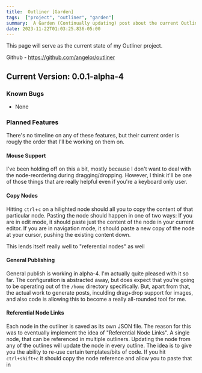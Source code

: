 ```yaml
---
title:  Outliner [Garden]
tags:  ["project", "outliner", "garden"]
summary:  A Garden (Continually updating) post about the current Outliner Status.
date: 2023-11-22T01:03:25.836-05:00
---
```



This page will serve as the current state of my Outliner project.

Github - https://github.com/angelor/outliner

## Current Version: 0.0.1-alpha-4

### Known Bugs

- None

### Planned Features

There's no timeline on any of these features, but their current order is rougly the order that I'll be working on them on.

#### Mouse Support

I've been holding off on this a bit, mostly because I don't want to deal with the node-reordering during dragging/dropping. However, I think it'll be one of those things that are really helpful even if you're a keyboard only user.

#### Copy Nodes

Hitting `ctrl`+`c` on a hilighted node should all you to copy the content of that particular node. Pasting the node should happen in one of two ways: If you are in edit mode, it should paste just the content of the node in your current editor. If you are in navigation mode, it should paste a new copy of the node at your cursor, pushing the existing content down.

This lends itself really well to "referential nodes" as well

#### General Publishing

General publish is working in alpha-4. I'm actually quite pleased with it so far. The configuration is abstracted away, but does expect that you're going to be operating out of the `/home` directory specifically. But, apart from that, the actual work to generate posts, inculding drag+drop support for images, and also code is allowing this to become a really all-rounded tool for me.

#### Referential Node Links

Each node in the outliner is saved as its own JSON file. The reason for this was to eventually implement the idea of "Referential Node Links". A single node, that can be referenced in multiple outliners. Updating the node from any of the outlines will update the node in every outline. The idea is to give you the ability to re-use certain templates/bits of code. If you hit `ctrl+shift+c` it should copy the node reference and allow you to paste that in










    
